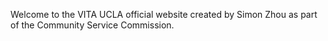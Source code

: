 Welcome to the VITA UCLA official website created by Simon Zhou as part of the Community Service Commission. 